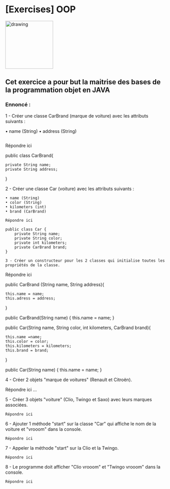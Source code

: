 # [Exercises] OOP

<img src="../../art/oclogo.png" alt="drawing" width="150"/>

## Cet exercice a pour but la maitrise des bases de la programmation objet en JAVA

### Ennoncé :

1 - Créer une classe CarBrand (marque de voiture) avec les attributs suivants :

• name (String)
• address (String)
```

```
Répondre ici


public class CarBrand{

	private String name;
	private String address;
}

2 -  Créer une classe Car (voiture) avec les attributs suivants :

```
• name (String)
• color (String)
• kilometers (int)
• brand (CarBrand)
```

```
Répondre ici

public class Car {
	private String name;
	private String color;
	private int kilometers;
	private CarBrand brand;
}

3 - Créer un constructeur pour les 2 classes qui initialise toutes les propriétés de la classe.

```
Répondre ici
 
 public CarBrand (String name, String address){

 	this.name = name;
 	this.adress = address;
 }

 public CarBrand(String name) {
        this.name = name;
    }

public Car(String name, String color, int kilometers, CarBrand brand){

    this.name =name;
    this.color = color;
    this.kilometers = kilometers;
    this.brand = brand;

}

  public Car(String name) {
        this.name = name;
    }

4 - Créer 2 objets "marque de voitures" (Renault et Citroën).


Répondre ici
...

5 - Créer 3 objets "voiture" (Clio, Twingo et Saxo) avec leurs marques associées.

```
Répondre ici
```

6 - Ajouter 1 méthode "start" sur la classe "Car" qui affiche le nom de la voiture et "vrooom" dans la console.

```
Répondre ici
```

7 - Appeler la méthode "start" sur la Clio et la Twingo.

```
Répondre ici
```

8 - Le programme doit afficher "Clio vrooom" et "Twingo vrooom" dans la console.

```
Répondre ici
```


